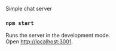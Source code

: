 Simple chat server

### `npm start`

Runs the server in the development mode.<br>
Open [http://localhost:3001](http://localhost:3001).
